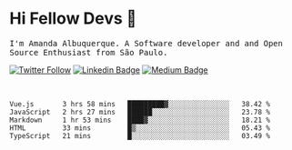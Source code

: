 # Hi Fellow Devs :wave:
   
<p>
  <samp>
    I'm Amanda Albuquerque. A Software developer and and Open Source Enthusiast from São Paulo.
  </samp>

  
  [![Twitter Follow](https://img.shields.io/twitter/follow/alalbux?style=social)](https://www.twitter.com/alalbux)
  [![Linkedin Badge](https://img.shields.io/badge/-alalbux-blue?style=flat-square&logo=Linkedin&logoColor=white&link=https://www.linkedin.com/in/alalbux/)](https://www.linkedin.com/in/alalbux/)
  [![Medium Badge](https://img.shields.io/badge/-alalbux-black?style=flat-square&logo=Medium&logoColor=white&link=https://medium.com/@alalbux)](https://medium.com/@alalbux)
</p>

  <br/>
  

<!--START_SECTION:waka-->
```text
Vue.js       3 hrs 58 mins   █████████▓░░░░░░░░░░░░░░░   38.42 % 
JavaScript   2 hrs 27 mins   ██████░░░░░░░░░░░░░░░░░░░   23.78 % 
Markdown     1 hr 53 mins    ████▓░░░░░░░░░░░░░░░░░░░░   18.21 % 
HTML         33 mins         █▒░░░░░░░░░░░░░░░░░░░░░░░   05.43 % 
TypeScript   21 mins         █░░░░░░░░░░░░░░░░░░░░░░░░   03.49 % 
```
<!--END_SECTION:waka-->

